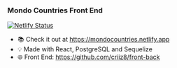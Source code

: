 ### Mondo Countries Front End

[![Netlify Status](https://api.netlify.com/api/v1/badges/38ee7df2-f1b5-47c8-ad56-895420cee386/deploy-status)](https://app.netlify.com/sites/mondocountries/deploys)

- 📚 Check it out at https://mondocountries.netlify.app
- 💡 Made with React, PostgreSQL and Sequelize
- 🌐 Front End: https://github.com/criiz8/front-back
